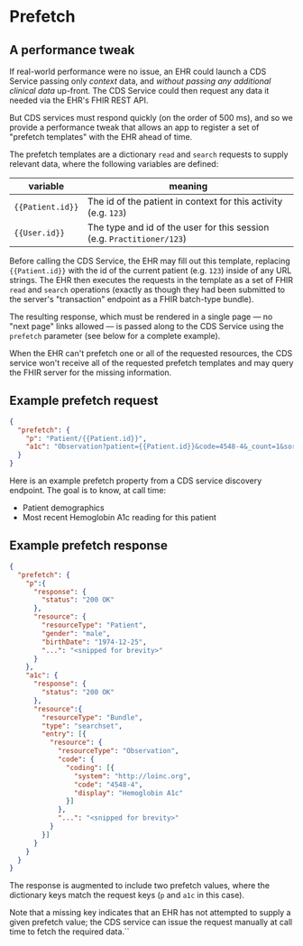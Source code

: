 # Prefetch

## A performance tweak

If real-world performance were no issue, an EHR could launch a CDS Service
passing only *context* data, and *without passing any additional clinical data*
up-front. The CDS Service could then request any data it needed via the EHR's
FHIR REST API.

But CDS services must respond quickly (on the order of 500 ms), and so we
provide a performance tweak that allows an app to register a set of "prefetch
templates" with the EHR ahead of time.

The prefetch templates are a dictionary `read` and `search` requests to supply
relevant data, where the following variables are defined:

|variable|meaning|
---------|--------
|`{{Patient.id}}`|The id of the patient in context for this activity (e.g. `123`)|
|`{{User.id}}`|The type and id of the user for this session (e.g. `Practitioner/123`)|

Before calling the CDS Service, the EHR may fill out this template, replacing
`{{Patient.id}}` with the id of the current patient (e.g. `123`) inside of any
URL strings. The EHR then executes the requests in the template as a set of
FHIR `read` and `search` operations (exactly as though they had been submitted
to the server's "transaction" endpoint as a FHIR batch-type bundle).

The resulting response, which must be rendered in a single page — no "next
page" links allowed — is passed along to the CDS Service using the
`prefetch` parameter (see below for a complete example). 

When the EHR can't prefetch one or all of the requested resources, the CDS service won't receive all of the requested prefetch templates and may query the FHIR server for the missing information.

## Example prefetch request

```json
{
  "prefetch": {
    "p": "Patient/{{Patient.id}}",
    "a1c": "Observation?patient={{Patient.id}}&code=4548-4&_count=1&sort:desc=date"
  }
}
```


Here is an example prefetch property from a CDS service discovery endpoint. The
goal is to know, at call time:

 * Patient demographics
 * Most recent Hemoglobin A1c reading for this patient

## Example prefetch response

```json
{
  "prefetch": {
    "p":{
      "response": {
        "status": "200 OK"
      },
      "resource": {
        "resourceType": "Patient",
        "gender": "male",
        "birthDate": "1974-12-25",
        "...": "<snipped for brevity>"
      }
    },
    "a1c": {
      "response": {
        "status": "200 OK"
      },
      "resource":{
        "resourceType": "Bundle",
        "type": "searchset",
        "entry": [{
          "resource": {
            "resourceType": "Observation",
            "code": {
              "coding": [{
                "system": "http://loinc.org",
                "code": "4548-4",
                "display": "Hemoglobin A1c"
              }]
            },
            "...": "<snipped for brevity>"
          }
        }]
      }
    }
  }
}
```

The response is augmented to include two prefetch values, where the dictionary
keys match the request keys (`p` and `a1c` in this case).

Note that a missing key indicates that an EHR has not attempted to supply a
given prefetch value; the CDS service can issue the request manually at call
time to fetch the required data.``
